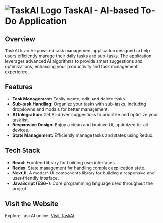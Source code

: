 # ![TaskAI Logo](./Global.ico) TaskAI - AI-based To-Do Application

## Overview

TaskAI is an AI-powered task management application designed to help users efficiently manage their daily tasks and sub-tasks. The application leverages advanced AI algorithms to provide smart suggestions and optimizations, enhancing your productivity and task management experience.

## Features

- **Task Management:** Easily create, edit, and delete tasks.
- **Sub-task Handling:** Organize your tasks with sub-tasks, including dropdowns and modals for better management.
- **AI Integration:** Get AI-driven suggestions to prioritize and optimize your task list.
- **Responsive Design:** Enjoy a clean and intuitive UI, optimized for all devices.
- **State Management:** Efficiently manage tasks and states using Redux.

## Tech Stack

- **React**: Frontend library for building user interfaces.
- **Redux**: State management for handling complex application state.
- **NextUI**: A modern UI components library for building a responsive and user-friendly interface.
- **JavaScript (ES6+)**: Core programming language used throughout the project.

## Visit the Website

Explore TaskAI online: [Visit TaskAI](#)
